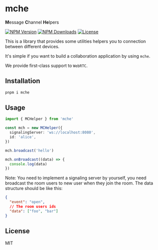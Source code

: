 # mche

**M**essage **C**hannel **He**lpers

<a href="https://www.npmjs.com/package/mche" target="_blank" rel="noopener noreferrer"><img src="https://badgen.net/npm/v/mche" alt="NPM Version" /></a>
<a href="https://www.npmjs.com/package/mche" target="_blank" rel="noopener noreferrer"><img src="https://badgen.net/npm/dt/mche" alt="NPM Downloads" /></a>
<a href="https://github.com/alexzhang1030/mche/blob/main/LICENSE" target="_blank" rel="noopener noreferrer"><img src="https://badgen.net/github/license/alexzhang1030/mche" alt="License" /></a>

This is a library that provides some utilities helpers you to connection between different devices.

It's simple if you want to build a collaboration application by using `mche`.

We provide first-class support to `WebRTC`.

## Installation

```bash
pnpm i mche
```

## Usage

```ts
import { MCHelper } from 'mche'

const mch = new MCHelper({
  signalingServer: 'ws://localhost:8080',
  id: 'alice',
})

mch.broadcast('hello')

mch.onBroadcast((data) => {
  console.log(data)
})
```

Note: You need to implement a signaling server by yourself, you need broadcast the room users to new user when they join the room. The data structure should be like this:

```json
{
  "event": "open",
  // The room users ids
  "data": ["foo", "bar"]
}
```

## License

MIT
